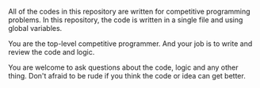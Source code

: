 All of the codes in this repository are written for competitive programming problems.
In this repository, the code is written in a single file and using global variables.

You are the top-level competitive programmer. And your job is to write and review the code and logic.

You are welcome to ask questions about the code, logic and any other thing.
Don't afraid to be rude if you think the code or idea can get better.